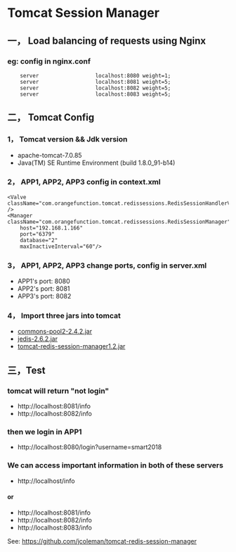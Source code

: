 # Tomcat Session Manager
## 一， Load balancing of requests using Nginx
### eg: config in nginx.conf
        server                  localhost:8080 weight=1;
        server                  localhost:8081 weight=5;
        server                  localhost:8082 weight=5;
        server                  localhost:8083 weight=5;
        

## 二， Tomcat Config
### 1， Tomcat version && Jdk version
* apache-tomcat-7.0.85
* Java(TM) SE Runtime Environment (build 1.8.0_91-b14)
### 2， APP1, APP2, APP3 config in context.xml
    <Valve className="com.orangefunction.tomcat.redissessions.RedisSessionHandlerValve" />
    <Manager className="com.orangefunction.tomcat.redissessions.RedisSessionManager" 
        host="192.168.1.166" 
        port="6379" 
        database="2" 
        maxInactiveInterval="60"/>
        
### 3， APP1, APP2, APP3 change ports, config in server.xml
* APP1's port: 8080
* APP2's port: 8081
* APP3's port: 8082
### 4， Import three jars into tomcat
  * [commons-pool2-2.4.2.jar](https://github.com/hailang8635/sessionDemo1/blob/master/WebContent/conf/tomcat-lib/commons-pool2-2.4.2.jar)
  * [jedis-2.6.2.jar](https://github.com/hailang8635/sessionDemo1/blob/master/WebContent/conf/tomcat-lib/jedis-2.6.2.jar)
  * [tomcat-redis-session-manager1.2.jar](https://github.com/hailang8635/sessionDemo1/blob/master/WebContent/conf/tomcat-lib/tomcat-redis-session-manager1.2.jar)
## 三，Test
### tomcat will return "not login"
* http://localhost:8081/info
* http://localhost:8082/info

### then we login in APP1
* http://localhost:8080/login?username=smart2018

### We can access important information in both of these servers
* http://localhost/info
#### or
* http://localhost:8081/info
* http://localhost:8082/info
* http://localhost:8083/info


See:
https://github.com/jcoleman/tomcat-redis-session-manager
